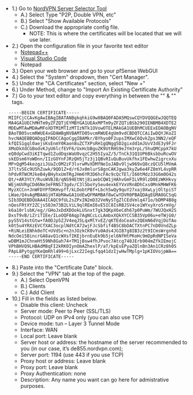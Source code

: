  - 1.) Go to [NordVPN Server Selector Tool](https://nordvpn.com/servers/tools/)
   - A.) Select Type "P2P, Double VPN, etc"
   - B.) Select "Show Available Protocols"
   - C.) Download the appropriate config file.
      - NOTE: This is where the certificates will be located that we will use later.
 - 2.) Open the configuration file in your favorite text editor
    - [Notepad++](https://notepad-plus-plus.org/)
    - [Visual Studio Code](https://code.visualstudio.com/download)
    - Notepad
 - 3.) Open your web browser and go to your pfSense WebGUI
 - 4.) Select the "System" dropdown, then "Cert Manager".
 - 5.) Under the "CA Certificates" section, select "New +"
 - 6.) Under Method, change to "Import An Existing Certificate Authority"
 - 7.) Go to your text editor and copy everything in between the "<CA>" & "</CA>" tags.
```
  -----BEGIN CERTIFICATE-----
  MIIFCjCCAvKgAwIBAgIBATANBgkqhkiG9w0BAQ0FADA5MQswCQYDVQQGEwJQQTEQ
  MA4GA1UEChMHTm9yZFZQTjEYMBYGA1UEAxMPTm9yZFZQTiBSb290IENBMB4XDTE2
  MDEwMTAwMDAwMFoXDTM1MTIzMTIzNTk1OVowOTELMAkGA1UEBhMCUEExEDAOBgNV
  BAoTB05vcmRWUE4xGDAWBgNVBAMTD05vcmRWUE4gUm9vdCBDQTCCAiIwDQYJKoZI
  hvcNAQEBBQADggIPADCCAgoCggIBAMkr/BYhyo0F2upsIMXwC6QvkZps3NN2/eQF
  kfQIS1gql0aejsKsEnmY0Kaon8uZCTXPsRH1gQNgg5D2gixdd1mJUvV3dE3y9FJr
  XMoDkXdCGBodvKJyU6lcfEVF6/UxHcbBguZK9UtRHS9eJYm3rpL/5huQMCppX7kU
  eQ8dpCwd3iKITqwd1ZudDqsWaU0vqzC2H55IyaZ/5/TnCk31Q1UP6BksbbuRcwOV
  skEDsm6YoWDnn/IIzGOYnFJRzQH5jTz3j1QBvRIuQuBuvUkfhx1FEwhwZigrcxXu
  MP+QgM54kezgziJUaZcOM2zF3lvrwMvXDMfNeIoJABv9ljw969xQ8czQCU5lMVmA
  37ltv5Ec9U5hZuwk/9QO1Z+d/r6Jx0mlurS8gnCAKJgwa3kyZw6e4FZ8mYL4vpRR
  hPdvRTWCMJkeB4yBHyhxUmTRgJHm6YR3D6hcFAc9cQcTEl/I60tMdz33G6m0O42s
  Qt/+AR3YCY/RusWVBJB/qNS94EtNtj8iaebCQW1jHAhvGmFILVR9lzD0EzWKHkvy
  WEjmUVRgCDd6Ne3eFRNS73gdv/C3l5boYySeu4exkEYVxVRn8DhCxs0MnkMHWFK6
  MyzXCCn+JnWFDYPfDKHvpff/kLDobtPBf+Lbch5wQy9quY27xaj0XwLyjOltpiST
  LWae/Q4vAgMBAAGjHTAbMAwGA1UdEwQFMAMBAf8wCwYDVR0PBAQDAgEGMA0GCSqG
  SIb3DQEBDQUAA4ICAQC9fUL2sZPxIN2mD32VeNySTgZlCEdVmlq471o/bDMP4B8g
  nQesFRtXY2ZCjs50Jm73B2LViL9qlREmI6vE5IC8IsRBJSV4ce1WYxyXro5rmVg/
  k6a10rlsbK/eg//GHoJxDdXDOokLUSnxt7gk3QKpX6eCdh67p0PuWm/7WUJQxH2S
  DxsT9vB/iZriTIEe/ILoOQF0Aqp7AgNCcLcLAmbxXQkXYCCSB35Vp06u+eTWjG0/
  pyS5V14stGtw+fA0DJp5ZJV4eqJ5LqxMlYvEZ/qKTEdoCeaXv2QEmN6dVqjDoTAo
  k0t5u4YRXzEVCfXAC3ocplNdtCA72wjFJcSbfif4BSC8bDACTXtnPC7nD0VndZLp
  +RiNLeiENhk0oTC+UVdSc+n2nJOzkCK0vYu0Ads4JGIB7g8IB3z2t9ICmsWrgnhd
  NdcOe15BincrGA8avQ1cWXsfIKEjbrnEuEk9b5jel6NfHtPKoHc9mDpRdNPISeVa
  wDBM1mJChneHt59Nh8Gah74+TM1jBsw4fhJPvoc7Atcg740JErb904mZfkIEmojC
  VPhBHVQ9LHBAdM8qFI2kRK0IynOmAZhexlP/aT/kpEsEPyaZQlnBn3An1CRz8h0S
  PApL8PytggYKeQmRhl499+6jLxcZ2IegLfqq41dzIjwHwTMplg+1pKIOVojpWA==
  -----END CERTIFICATE-----
```
 - 8.) Paste into the "Certificate Date" block.
 - 9.) Select the "VPN" tab at the top of the page.
      - A.) Select OpenVPN
      - B.) Clients
      - C.) Add Client
 - 10.) Fill in the fields as listed below.
    - Disable this client: Uncheck
    - Server mode: Peer to Peer (SSL/TLS)
    - Protocol: UDP on IPv4 only (you can also use TCP)
    - Device mode: tun – Layer 3 Tunnel Mode
    - Interface: WAN
    - Local port: Leave blank
    - Server host or address: the hostname of the server recommended to you (in our case, it’s de855.nordvpn.com);
    - Server port: 1194 (use 443 if you use TCP)
    - Proxy host or address: Leave blank
    - Proxy port: Leave blank
    - Proxy Authentication: none
    - Description: Any name you want can go here for admistrative purposes. 
